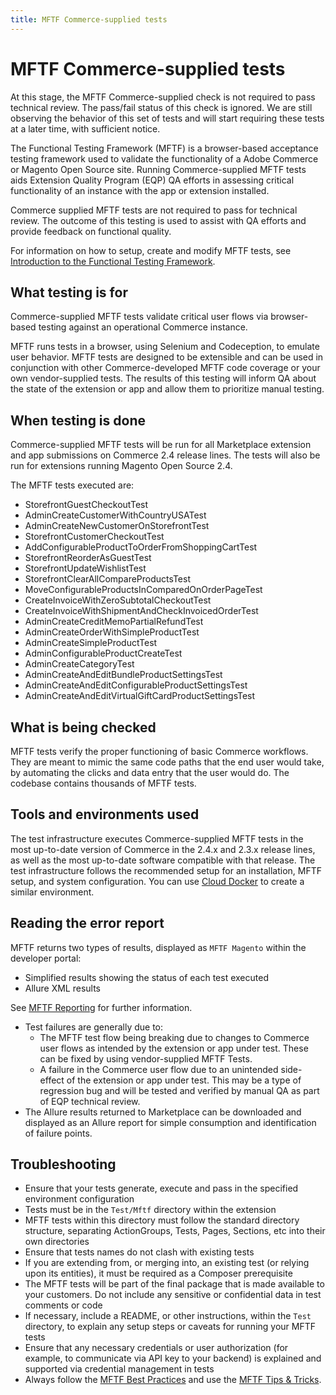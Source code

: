 ```yaml
---
title: MFTF Commerce-supplied tests
---
```


# MFTF Commerce-supplied tests

<InlineAlert variant="info" slots="text"/>

At this stage, the MFTF Commerce-supplied check is not required to pass technical review. The pass/fail status of this check is ignored. We are still observing the behavior of this set of tests and will start requiring these tests at a later time, with sufficient notice.

The Functional Testing Framework (MFTF) is a browser-based acceptance testing framework used to validate the functionality of a Adobe Commerce or Magento Open Source site. Running Commerce-supplied MFTF tests aids Extension Quality Program (EQP) QA efforts in assessing critical functionality of an instance with the app or extension installed.

Commerce supplied MFTF tests are not required to pass for technical review. The outcome of this testing is used to assist with QA efforts and provide feedback on functional quality.

For information on how to setup, create and modify MFTF tests, see [Introduction to the Functional Testing Framework](https://developer.adobe.com/commerce/testing/functional-testing-framework/).

## What testing is for

Commerce-supplied MFTF tests validate critical user flows via browser-based testing against an operational Commerce instance.

MFTF runs tests in a browser, using Selenium and Codeception, to emulate user behavior. MFTF tests are designed to be extensible and can be used in conjunction with other Commerce-developed MFTF code coverage or your own vendor-supplied tests. The results of this testing will inform QA about the state of the extension or app and allow them to prioritize manual testing.

## When testing is done

Commerce-supplied MFTF tests will be run for all Marketplace extension and app submissions on Commerce 2.4 release lines. The tests will also be run for extensions running Magento Open Source 2.4.

The MFTF tests executed are:

-  StorefrontGuestCheckoutTest
-  AdminCreateCustomerWithCountryUSATest
-  AdminCreateNewCustomerOnStorefrontTest
-  StorefrontCustomerCheckoutTest
-  AddConfigurableProductToOrderFromShoppingCartTest
-  StorefrontReorderAsGuestTest
-  StorefrontUpdateWishlistTest
-  StorefrontClearAllCompareProductsTest
-  MoveConfigurableProductsInComparedOnOrderPageTest
-  CreateInvoiceWithZeroSubtotalCheckoutTest
-  CreateInvoiceWithShipmentAndCheckInvoicedOrderTest
-  AdminCreateCreditMemoPartialRefundTest
-  AdminCreateOrderWithSimpleProductTest
-  AdminCreateSimpleProductTest
-  AdminConfigurableProductCreateTest
-  AdminCreateCategoryTest
-  AdminCreateAndEditBundleProductSettingsTest
-  AdminCreateAndEditConfigurableProductSettingsTest
-  AdminCreateAndEditVirtualGiftCardProductSettingsTest

## What is being checked

MFTF tests verify the proper functioning of basic Commerce workflows. They are meant to mimic the same code paths that the end user would take, by automating the clicks and data entry that the user would do. The codebase contains thousands of MFTF tests.

## Tools and environments used

The test infrastructure executes Commerce-supplied MFTF tests in the most up-to-date version of Commerce in the 2.4.x and 2.3.x release lines, as well as the most up-to-date software compatible with that release. The test infrastructure follows the recommended setup for an installation, MFTF setup, and system configuration. You can use [Cloud Docker](https://github.com/magento/magento-cloud-docker) to create a similar environment.

## Reading the error report

MFTF returns two types of results, displayed as `MFTF Magento` within the developer portal:

-  Simplified results showing the status of each test executed
-  Allure XML results

See [MFTF Reporting](https://developer.adobe.com/commerce/testing/functional-testing-framework/reporting/) for further information.

-  Test failures are generally due to:
   -  The MFTF test flow being breaking due to changes to Commerce user flows as intended by the extension or app under test. These can be fixed by using vendor-supplied MFTF Tests.
   -  A failure in the Commerce user flow due to an unintended side-effect of the extension or app under test. This may be a type of regression bug and will be tested and verified by manual QA as part of EQP technical review.
-  The Allure results returned to Marketplace can be downloaded and displayed as an Allure report for simple consumption and identification of failure points.

## Troubleshooting

-  Ensure that your tests generate, execute and pass in the specified environment configuration
-  Tests must be in the `Test/Mftf` directory within the extension
-  MFTF tests within this directory must follow the standard directory structure, separating ActionGroups, Tests, Pages, Sections, etc into their own directories
-  Ensure that tests names do not clash with existing tests
-  If you are extending from, or merging into, an existing test (or relying upon its entities), it must be required as a Composer prerequisite
-  The MFTF tests will be part of the final package that is made available to your customers. Do not include any sensitive or confidential data in test comments or code
-  If necessary, include a README, or other instructions, within the `Test` directory, to explain any setup steps or caveats for running your MFTF tests
-  Ensure that any necessary credentials or user authorization (for example, to communicate via API key to your backend) is explained and supported via credential management in tests
-  Always follow the [MFTF Best Practices](https://developer.adobe.com/commerce/testing/functional-testing-framework/test-writing/best-practices/) and use the [MFTF Tips & Tricks](https://developer.adobe.com/commerce/testing/functional-testing-framework/test-writing/tips-tricks/).
